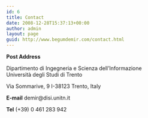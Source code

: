 ```yaml
---
id: 6
title: Contact
date: 2008-12-28T15:37:13+00:00
author: admin
layout: page
guid: http://www.begumdemir.com/contact.html
---
```

<style>
.contact {
  font-size: 14px;
}
</style>

<p>
  <b>Post Address</b>
</p>
Dipartimento di Ingegneria e Scienza dell&#8217;Informazione<br /> Università degli Studi di Trento 
      
Via Sommarive, 9 I-38123 Trento, Italy
      
<p>
  <b>E-mail</b> demir@disi.unitn.it
</p>
      
<p>
  <b>Tel</b> (+39) 0 461 283 942
</p>

<!--
    <a id="clustrMapsLink" href="http://www3.clustrmaps.com/counter/maps.php?url=http://www.begumdemir.com"><img id="clustrMapsImg" style="border:0px;" title="Locations of visitors to this page" src="http://www3.clustrmaps.com/counter/index2.php?url=http://www.begumdemir.com" alt="Locations of visitors to this page" /><br /> </a>
-->